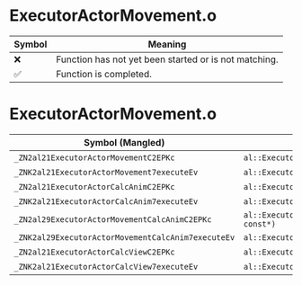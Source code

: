 # ExecutorActorMovement.o
| Symbol | Meaning 
| ------------- | ------------- 
| :x: | Function has not yet been started or is not matching. 
| :white_check_mark: | Function is completed. 


# ExecutorActorMovement.o
| Symbol (Mangled) | Symbol (Demangled) | Decompiled? |
| ------------- |  ------------- | ------------- |
| `_ZN2al21ExecutorActorMovementC2EPKc` | `al::ExecutorActorMovement::ExecutorActorMovement(char const*)` | :x: |
| `_ZNK2al21ExecutorActorMovement7executeEv` | `al::ExecutorActorMovement::execute(void)const` | :x: |
| `_ZN2al21ExecutorActorCalcAnimC2EPKc` | `al::ExecutorActorCalcAnim::ExecutorActorCalcAnim(char const*)` | :x: |
| `_ZNK2al21ExecutorActorCalcAnim7executeEv` | `al::ExecutorActorCalcAnim::execute(void)const` | :x: |
| `_ZN2al29ExecutorActorMovementCalcAnimC2EPKc` | `al::ExecutorActorMovementCalcAnim::ExecutorActorMovementCalcAnim(char const*)` | :x: |
| `_ZNK2al29ExecutorActorMovementCalcAnim7executeEv` | `al::ExecutorActorMovementCalcAnim::execute(void)const` | :x: |
| `_ZN2al21ExecutorActorCalcViewC2EPKc` | `al::ExecutorActorCalcView::ExecutorActorCalcView(char const*)` | :x: |
| `_ZNK2al21ExecutorActorCalcView7executeEv` | `al::ExecutorActorCalcView::execute(void)const` | :x: |
